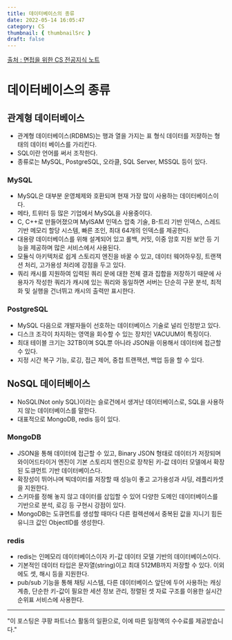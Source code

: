 ```yaml
---
title: 데이터베이스의 종류
date: 2022-05-14 16:05:47
category: CS
thumbnail: { thumbnailSrc }
draft: false
---
```


<a href="https://link.coupang.com/a/m6aF5" target="_blank" referrerpolicy="unsafe-url">
출처 : 면접을 위한 CS 전공지식 노트
</a>

# 데이터베이스의 종류

## 관계형 데이터베이스

- 관계형 데이터베이스(RDBMS)는 행과 열을 가지는 표 형식 데이터를 저장하는 형태의 데이터 베이스를 가리킨다.
- SQL이란 언어를 써서 조작한다.
- 종류로는 MySQL, PostgreSQL, 오라클, SQL Server, MSSQL 등이 있다.

### MySQL

- MySQL은 대부분 운영체제와 호환되며 현재 가장 많이 사용하는 데이터베이스이다.
- 메타, 트위터 등 많은 기업에서 MySQL을 사용중이다.
- C, C++로 만들어졌으며 MyISAM 인덱스 압축 기술, B-트리 기반 인덱스, 스레드 기반 메모리 할당 시스템, 빠른 조인, 최대 64개의 인덱스를 제공한다.
- 대용량 데이터베이스를 위해 설계되어 있고 롤백, 커밋, 이중 암호 지원 보안 등 기능을 제공하며 많은 서비스에서 사용된다.
- 모듈식 아키텍처로 쉽게 스토리지 엔진을 바꿀 수 있고, 데이터 웨어하우징, 트랜잭션 처리, 고가용성 처리에 강점을 두고 있다.
- 쿼리 캐시를 지원하여 입력된 쿼리 문에 대한 전체 결과 집합을 저장하기 때문에 사용자가 작성한 쿼리가 캐시에 있는 쿼리와 동일하면 서버는 단순히 구문 분석, 최적화 및 실행을 건너뛰고 캐시의 출력만 표시한다.

### PostgreSQL

- MySQL 다음으로 개발자들이 선호하는 데이터베이스 기술로 널리 인정받고 있다.
- 디스크 조각이 차지하는 영역을 회수할 수 있는 장치인 VACUUM이 특징이다.
- 최대 테이블 크기는 32TB이며 SQL뿐 아니라 JSON을 이용해서 데이터에 접근할 수 있다.
- 지정 시간 복구 기능, 로깅, 접근 제어, 중첩 트랜잭션, 백업 등을 할 수 있다.

## NoSQL 데이터베이스

- NoSQL(Not only SQL)이라는 슬로건에서 생겨난 데이터베이스로, SQL을 사용하지 않는 데이터베이스를 말한다.
- 대표적으로 MongoDB, redis 등이 있다.

### MongoDB

- JSON을 통해 데이터에 접근할 수 있고, Binary JSON 형태로 데이터가 저장되며 와이어드타이거 엔진이 기본 스토리지 엔진으로 장착된 키-값 데이터 모델에서 확장된 도큐먼트 기반 데이터베이스다.
- 확장성이 뛰어나며 빅데이터를 저장할 때 성능이 좋고 고가용성과 샤딩, 레플리카셋을 지원한다.
- 스키마를 정해 놓지 않고 데이터를 삽입할 수 있어 다양한 도메인 데이터베이스를 기반으로 분석, 로깅 등 구현시 강점이 있다.
- MongoDB는 도큐먼트를 생성할 때마다 다른 컬렉션에서 중복된 값을 지니기 힘든 유니크 값인 ObjectID를 생성한다.

### redis

- redis는 인메모리 데이터베이스이자 키-값 데이터 모델 기반의 데이터베이스이다.
- 기본적인 데이터 타입은 문자열(string)이고 최대 512MB까지 저장할 수 있다. 이외에도 셋, 해시 등을 지원한다.
- pub/sub 기능을 통해 채팅 시스템, 다른 데이터베이스 앞단에 두어 사용하는 캐싱 계층, 단순한 키-값이 필요한 세션 정보 관리, 정렬된 셋 자료 구조를 이용한 실시간 순위표 서비스에 사용한다.

---

"이 포스팅은 쿠팡 파트너스 활동의 일환으로, 이에 따른 일정액의 수수료를 제공받습니다."
